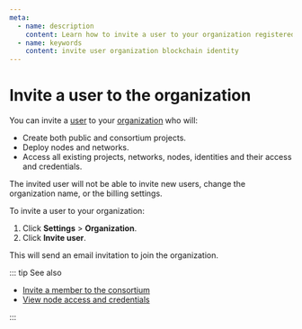 ```yaml
---
meta:
  - name: description
    content: Learn how to invite a user to your organization registered with the Chainstack managed blockchain services.
  - name: keywords
    content: invite user organization blockchain identity
---
```


# Invite a user to the organization

You can invite a [user](/glossary/user) to your [organization](/glossary/organization) who will:

* Create both public and consortium projects.
* Deploy nodes and networks.
* Access all existing projects, networks, nodes, identities and their access and credentials.

The invited user will not be able to invite new users, change the organization name, or the billing settings.

To invite a user to your organization:

1. Click **Settings** > **Organization**.
1. Click **Invite user**.

This will send an email invitation to join the organization.

::: tip See also

* [Invite a member to the consortium](/platform/invite-a-member-to-the-consortium)
* [View node access and credentials](/platform/view-node-access-and-credentials)

:::
